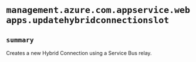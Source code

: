 # `management.azure.com.appservice.webapps.updatehybridconnectionslot`

## `summary`
Creates a new Hybrid Connection using a Service Bus relay.


